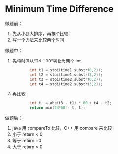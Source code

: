 # Minimum Time Difference

做题前：

1. 先从小到大排序，再挨个比较
2. 写一个方法来比较两个时间



做题中：

1. 先将时间从“24：00”转化为两个 int

   ```c++
           int t1 = stoi(time1.substr(0,2));
           int t2 = stoi(time1.substr(3,2));
           int t3 = stoi(time2.substr(0,2));
           int t4 = stoi(time2.substr(3,2));
   ```

2. 再比较

   ```c++
           int t  = abs(t3 - t1) * 60 + t4 - t2;
           return min(24*60 - t, t);
   ```

   



做题后：

1. java 用 compareTo 比较，C++ 用 compare 来比较
2. 小于 return < 0
3. 等于 return =0
4. 大于 return > 0

